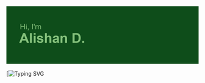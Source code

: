 <img src="header.png">

[![Typing SVG](https://readme-typing-svg.herokuapp.com?font=Poppins&pause=1000&color=71C17C&background=52000000&width=435&lines=Student+of+NOSU+(Vladikavkaz%2C+Russia))

<!--
**volkiring/volkiring** is a ✨ _special_ ✨ repository because its `README.md` (this file) appears on your GitHub profile.

Here are some ideas to get you started:

- 🔭 I’m currently working on ...
- 🌱 I’m currently learning ...
- 👯 I’m looking to collaborate on ...
- 🤔 I’m looking for help with ...
- 💬 Ask me about ...
- 📫 How to reach me: ...
- 😄 Pronouns: ...
- ⚡ Fun fact: ...
-->
